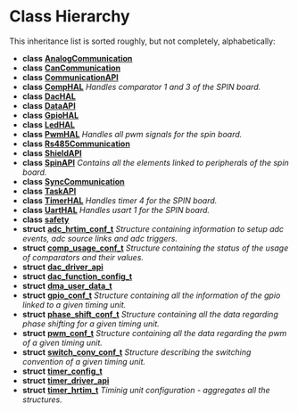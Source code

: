 
# Class Hierarchy

This inheritance list is sorted roughly, but not completely, alphabetically:


* **class** [**AnalogCommunication**](classAnalogCommunication.md) 
* **class** [**CanCommunication**](classCanCommunication.md) 
* **class** [**CommunicationAPI**](classCommunicationAPI.md) 
* **class** [**CompHAL**](classCompHAL.md) _Handles comparator 1 and 3 of the SPIN board._ 
* **class** [**DacHAL**](classDacHAL.md) 
* **class** [**DataAPI**](classDataAPI.md) 
* **class** [**GpioHAL**](classGpioHAL.md) 
* **class** [**LedHAL**](classLedHAL.md) 
* **class** [**PwmHAL**](classPwmHAL.md) _Handles all pwm signals for the spin board._ 
* **class** [**Rs485Communication**](classRs485Communication.md) 
* **class** [**ShieldAPI**](classShieldAPI.md) 
* **class** [**SpinAPI**](classSpinAPI.md) _Contains all the elements linked to peripherals of the spin board._ 
* **class** [**SyncCommunication**](classSyncCommunication.md) 
* **class** [**TaskAPI**](classTaskAPI.md) 
* **class** [**TimerHAL**](classTimerHAL.md) _Handles timer 4 for the SPIN board._ 
* **class** [**UartHAL**](classUartHAL.md) _Handles usart 1 for the SPIN board._ 
* **class** [**safety**](classsafety.md) 
* **struct** [**adc\_hrtim\_conf\_t**](structadc__hrtim__conf__t.md) _Structure containing information to setup adc events, adc source links and adc triggers._ 
* **struct** [**comp\_usage\_conf\_t**](structcomp__usage__conf__t.md) _Structure containing the status of the usage of comparators and their values._ 
* **struct** [**dac\_driver\_api**](structdac__driver__api.md) 
* **struct** [**dac\_function\_config\_t**](structdac__function__config__t.md) 
* **struct** [**dma\_user\_data\_t**](structdma__user__data__t.md) 
* **struct** [**gpio\_conf\_t**](structgpio__conf__t.md) _Structure containing all the information of the gpio linked to a given timing unit._ 
* **struct** [**phase\_shift\_conf\_t**](structphase__shift__conf__t.md) _Structure containing all the data regarding phase shifting for a given timing unit._ 
* **struct** [**pwm\_conf\_t**](structpwm__conf__t.md) _Structure containing all the data regarding the pwm of a given timing unit._ 
* **struct** [**switch\_conv\_conf\_t**](structswitch__conv__conf__t.md) _Structure describing the switching convention of a given timing unit._ 
* **struct** [**timer\_config\_t**](structtimer__config__t.md) 
* **struct** [**timer\_driver\_api**](structtimer__driver__api.md) 
* **struct** [**timer\_hrtim\_t**](structtimer__hrtim__t.md) _Timinig unit configuration - aggregates all the structures._ 

